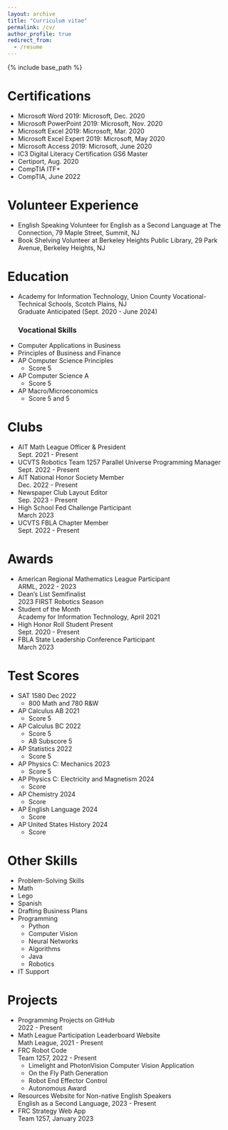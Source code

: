 ```yaml
---
layout: archive
title: "Curriculum vitae"
permalink: /cv/
author_profile: true
redirect_from:
  - /resume
---
```


{% include base_path %}


Certifications
======
* Microsoft Word 2019: Microsoft, Dec. 2020
* Microsoft PowerPoint 2019: Microsoft, Nov. 2020
* Microsoft Excel 2019: Microsoft, Mar. 2020
* Microsoft Excel Expert 2019: Microsoft, May 2020
* Microsoft Access 2019: Microsoft, June 2020
* IC3 Digital Literacy Certification GS6 Master 
* Certiport, Aug. 2020
* CompTIA ITF+
* CompTIA, June 2022

Volunteer Experience
======
* English Speaking Volunteer for English as a Second Language at The Connection, 79 Maple Street, Summit, NJ
* Book Shelving Volunteer at Berkeley Heights Public Library, 29 Park Avenue, Berkeley Heights, NJ

Education
======
* Academy for Information Technology, Union County Vocational-Technical Schools, Scotch Plains, NJ <br /> Graduate Anticipated (Sept. 2020 - June 2024)<br />
  ### Vocational Skills
* Computer Applications in Business
* Principles of Business and Finance
* AP Computer Science Principles 
  * Score 5
* AP Computer Science A
  * Score 5
* AP Macro/Microeconomics 
  * Score 5 and 5


Clubs
======
* AIT Math League Officer & President <br />
Sept. 2021 - Present
* UCVTS Robotics Team 1257 Parallel Universe Programming Manager <br />
Sept. 2022 - Present
* AIT National Honor Society Member <br />
Dec. 2022 - Present
* Newspaper Club Layout Editor <br />
Sep. 2023 - Present
* High School Fed Challenge Participant <br />
March 2023
* UCVTS FBLA Chapter Member <br />
Sept. 2022 - Present

Awards
======
* American Regional Mathematics League Participant <br />
ARML, 2022 - 2023
* Dean’s List Semifinalist<br />
2023 FIRST Robotics Season
* Student of the Month <br />
Academy for Information Technology, April 2021
* High Honor Roll Student Present<br />
Sept. 2020 - Present
* FBLA State Leadership Conference Participant<br />
March 2023 

Test Scores
======
* SAT 1580 Dec 2022
  * 800 Math and 780 R&W 
* AP Calculus AB 2021
  * Score 5
* AP Calculus BC 2022
  * Score 5
  * AB Subscore 5
* AP Statistics 2022
  * Score 5
* AP Physics C: Mechanics 2023
  * Score 5
* AP Physics C: Electricity and Magnetism 2024
  * Score 
* AP Chemistry 2024
  * Score 
* AP English Language 2024
  * Score 
* AP United States History 2024
  * Score 

Other Skills
======
* Problem-Solving Skills
* Math
* Lego
* Spanish 
* Drafting Business Plans
* Programming
  * Python
  * Computer Vision
  * Neural Networks
  * Algorithms
  * Java
  * Robotics
* IT Support

Projects
=======
* Programming Projects on GitHub<br />
2022 - Present
* Math League Participation Leaderboard Website <br />
Math League, 2021 - Present
* FRC Robot Code <br />
Team 1257, 2022 - Present
  * Limelight and PhotonVision Computer Vision Application
  * On the Fly Path Generation
  * Robot End Effector Control
  * Autonomous Award
* Resources Website for Non-native English Speakers <br />
English as a Second Language, 2023 - Present
* FRC Strategy Web App <br />
Team 1257, January 2023
